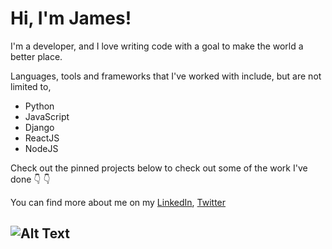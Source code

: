 
# Hi, I'm James!

I'm a developer, and I love writing code with a goal to make the world a better place.

Languages, tools and frameworks that I've worked with include, but are not limited to, 


- Python
- JavaScript
- Django
- ReactJS
- NodeJS


Check out the pinned projects below to check out some of the work I've done :point_down: :point_down:


You can find more about me on my [LinkedIn](https://www.linkedin.com/in/james-maina-8b07661b9), [Twitter](https://twitter.com/jaykaranja_)

## ![Alt Text](https://myclouddoor.com/wp-content/uploads/2019/11/Linkedin-logo.png)
<!--
**jaykaranja/jaykaranja** is a ✨ _special_ ✨ repository because its `README.md` (this file) appears on your GitHub profile.

Here are some ideas to get you started:

- 🔭 I’m currently working on ...
- 🌱 I’m currently learning ...
- 👯 I’m looking to collaborate on ...
- 🤔 I’m looking for help with ...
- 💬 Ask me about ...
- 📫 How to reach me: ...
- 😄 Pronouns: ...
- ⚡ Fun fact: ...
-->
